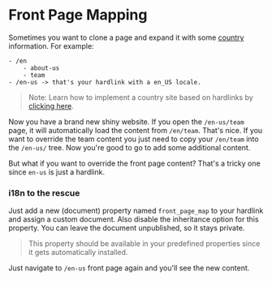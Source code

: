 # Front Page Mapping
Sometimes you want to clone a page and expand it with some [country](27_Countries.md) information. For example:

```text
- /en
    - about-us
    - team
- /en-us -> that's your hardlink with a en_US locale. 
```

> Note: Learn how to implement a country site based on hardlinks by [clicking here](27_Countries.md).

Now you have a brand new shiny website. If you open the `/en-us/team` page, it will automatically load the content from `/en/team`. That's nice.
If you want to override the team content you just need to copy your `/en/team` into the `/en-us/` tree. Now you're good to go to add some additional content.

But what if you want to override the front page content? That's a tricky one since `en-us` is just a hardlink.

### i18n to the rescue
Just add a new (document) property named `front_page_map` to your hardlink and assign a custom document. 
Also disable the inheritance option for this property. You can leave the document unpublished, so it stays private.

> This property should be available in your predefined properties since it gets automatically installed.

Just navigate to `/en-us` front page again and you'll see the new content.
